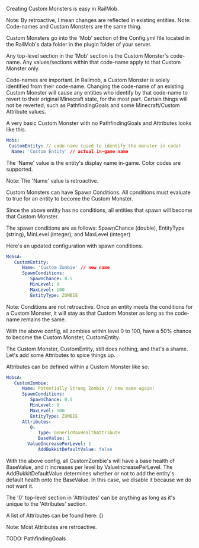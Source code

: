 Creating Custom Monsters is easy in RailMob.

Note: By retroactive, I mean changes are reflected in existing entities.
Note: Code-names and Custom Monsters are the same thing.

Custom Monsters go into the 'Mob' section of the Config.yml file located in the RailMob's data folder in the plugin folder of your server.

Any top-level section in the 'Mob' section is the Custom Monster's code-name. Any values/sections within that code-name apply to that Custom Monster only.

Code-names are important. In Railmob, a Custom Monster *is* solely identified from their code-name. Changing the code-name of an existing Custom Monster will cause any entities who identify by that code-name to revert to their original Minecraft state, for the most part. Certain things will not be reverted, such as PathfindingGoals and some Minecraft/Custom Attribute values.

A very basic Custom Monster with no PathfindingGoals and Attributes looks like this.

```yaml
Mobs:
 CustomEntity: // code-name (used to identify the monster in code)
  Name: 'Custom Entity' // actual in-game name
  ```

The 'Name' value is the entity's display name in-game. Color codes are supported. 

Note: The 'Name' value is retroactive.

Custom Monsters can have Spawn Conditions. All conditions must evaluate to true for an entity to become the Custom Monster.

Since the above entity has no conditions, all entities that spawn will become that Custom Monster.

The spawn conditions are as follows: SpawnChance (double), EntityType (string), MinLevel (integer), and MaxLevel (integer)

Here's an updated configuration with spawn conditions.

```yaml
MobsA:
   CustomEntity:
      Name: 'Custom Zombie' // new name
      SpawnConditions:
         SpawnChance: 0.5
         MinLevel: 0
         MaxLevel: 100
         EntityType: ZOMBIE
```

Note: Conditions are not retroactive. Once an entity meets the conditions for a Custom Monster, it will stay as that Custom Monster as long as the code-name remains the same.

With the above config, all zombies within level 0 to 100, have a 50% chance to become the Custom Monster, CustomEntity.

The Custom Monster, CustomEntity, still does nothing, and that's a shame. Let's add some Attributes to spice things up.

Attributes can be defined within a Custom Monster like so:

```yaml
MobsA:
   CustomZombie:
      Name: Potentially Strong Zombie // new name again!
      SpawnConditions:
         SpawnChance: 0.5
         MinLevel: 0
         MaxLevel: 100
         EntityType: ZOMBIE
      Attributes:
         0:
            Type: GenericMaxHealthAttribute
            BaseValue: 1
	    ValueIncreasePerLevel: 1
            AddBukkitDefaultValue: false
```

With the above config, all CustomZombie's will have a base health of BaseValue, and it increases per level by ValueIncreasePerLevel. The AddBukkitDefaultValue determines whether or not to add the entity's default health onto the BaseValue. In this case, we disable it because we do not want it.

The '0' top-level section in 'Attributes' can be anything as long as it's unique to the 'Attributes' section.

A list of Attributes can be found here: {}

Note: Most Attributes are retroactive.

TODO: PathfindingGoals
